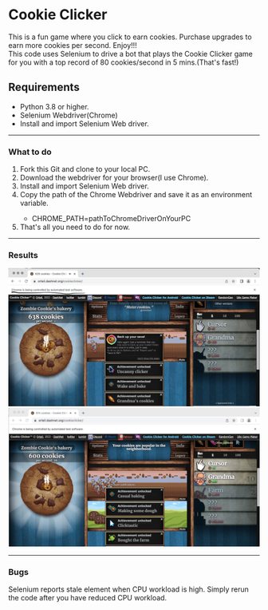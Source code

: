 <h1>Cookie Clicker</h1>
This is a fun game where you click to earn cookies. Purchase upgrades to earn more cookies per second. Enjoy!!!<br>
This code uses Selenium to drive a bot that plays the Cookie Clicker game for you with a top record of 80 cookies/second in 5 mins.(That's fast!)<br>

<h2>Requirements</h2>
<ul>
  <li>Python 3.8 or higher.</li>
  <li>Selenium Webdriver(Chrome)</li>
  <li>Install and import Selenium Web driver.</li>
</ul>
<hr>
<h3>What to do</h3>
<ol>
  <li>Fork this Git and clone to your local PC.</li>
  <li>Download the webdriver for your browser(I use Chrome).</li>
  <li>Install and import Selenium Web driver.</li>
  <li>Copy the path of the Chrome Webdriver and save it as an environment variable.</li>
  <ul>
    <li>CHROME_PATH=pathToChromeDriverOnYourPC</li>
  </ul>
  <li>That's all you need to do for now.</li>
</ol>
<hr>
<h3>Results</h3>
<img src="https://raw.githubusercontent.com/obiora789/obiora789/obiora789-patch-1/Cookie_clicker%20early.jpg" alt="earlyCookieClicker.jpg">
<img src="https://raw.githubusercontent.com/obiora789/obiora789/obiora789-patch-1/Cookie_clicker_2.jpg" alt="cookieClicker.jpg">
<hr>
<h3>Bugs</h3>
<p>Selenium reports stale element when CPU workload is high. Simply rerun the code after you have reduced CPU workload.</p>
